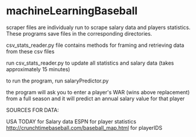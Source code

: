 # machineLearningBaseball


scraper files are individualy run to scrape salary data and players statistics. 
These programs save files in the corresponding directories.

csv_stats_reader.py file contains methods for framing and retrieving data from these csv files 

run csv_stats_reader.py to update all statistics and salary data (takes approximately 15 minutes)

to run the program, run salaryPredictor.py

the program will ask you to enter a player's WAR (wins above replacement) from a full season and it will
predict an annual salary value for that player


SOURCES FOR DATA:
	
USA TODAY for Salary data
ESPN for player statistics
http://crunchtimebaseball.com/baseball_map.html for playerIDS